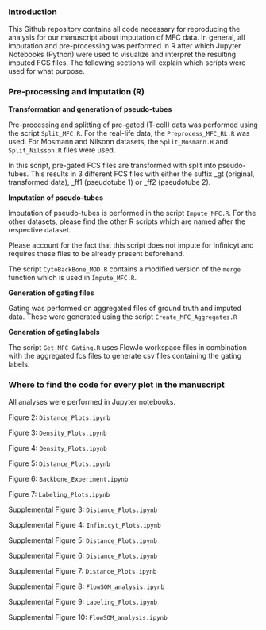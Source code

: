 ### Introduction

This Github repository contains all code necessary for reproducing the analysis for our manuscript about imputation of MFC data. In general, all imputation and pre-processing was performed in R after which Jupyter Notebooks (Python) were used to visualize and interpret the resulting imputed FCS files. The following sections will explain which scripts were used for what purpose.



### Pre-processing and imputation (R)

**Transformation and generation of pseudo-tubes**

Pre-processing and splitting of pre-gated (T-cell) data was performed using the script ```Split_MFC.R```. For the real-life data, the ```Preprocess_MFC_RL.R``` was used. For Mosmann and Nilsonn datasets, the ```Split_Mosmann.R``` and ```Split_Nilsson.R``` files were used.

In this script, pre-gated FCS files are transformed with split into pseudo-tubes. This results in 3 different FCS files with either the suffix _gt (original, transformed data), _ff1 (pseudotube 1) or _ff2 (pseudotube 2).



**Imputation of pseudo-tubes**

Imputation of pseudo-tubes is performed in the script ```Impute_MFC.R```.  For the other datasets, please find the other R scripts which are named after the respective dataset.

Please account for the fact that this script does not impute for Infinicyt and requires these files to be already present beforehand. 

The script ```CytoBackBone_MOD.R``` contains a modified version of the ```merge``` function which is used in ```Impute_MFC.R```.



**Generation of gating files**

Gating was performed on aggregated files of ground truth and imputed data. These were generated using the script ```Create_MFC_Aggregates.R```



**Generation of gating labels**

The script ```Get_MFC_Gating.R```  uses FlowJo workspace files in combination with the aggregated fcs files to generate csv files containing the gating labels.



### Where to find the code for every plot in the manuscript

All analyses were performed in Jupyter notebooks. 



Figure 2: ```Distance_Plots.ipynb```

Figure 3: ```Density_Plots.ipynb```

Figure 4: ```Density_Plots.ipynb```

Figure 5: ```Distance_Plots.ipynb```

Figure 6: ```Backbone_Experiment.ipynb```

Figure 7: ```Labeling_Plots.ipynb```



Supplemental Figure 3: ```Distance_Plots.ipynb```

Supplemental Figure 4: ```Infinicyt_Plots.ipynb```

Supplemental Figure 5:  ```Distance_Plots.ipynb```

Supplemental Figure 6:  ```Distance_Plots.ipynb```

Supplemental Figure 7:  ``Distance_Plots.ipynb``

Supplemental Figure 8: ```FlowSOM_analysis.ipynb```

Supplemental Figure 9: ```Labeling_Plots.ipynb```

Supplemental Figure 10: ```FlowSOM_analysis.ipynb```

